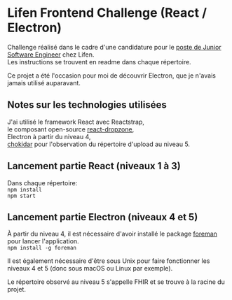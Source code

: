 # Lifen Frontend Challenge (React / Electron)

Challenge réalisé dans le cadre d'une candidature pour le [poste de Junior Software Engineer](https://www.welcometothejungle.co/fr/me/applications#c/lifen-3f80914cc3bafb18d5c7ef45) chez Lifen.  
Les instructions se trouvent en readme dans chaque répertoire.  
  
Ce projet a été l'occasion pour moi de découvrir Electron, que je n'avais jamais utilisé auparavant.

## Notes sur les technologies utilisées
J'ai utilisé le framework React avec Reactstrap,  
le composant open-source [react-dropzone](https://github.com/react-dropzone/react-dropzone),  
Electron à partir du niveau 4,    
[chokidar](https://github.com/paulmillr/chokidar) pour l'observation du répertoire d'upload au niveau 5.

## Lancement partie React (niveaux 1 à 3)
Dans chaque répertoire:  
`npm install`  
`npm start`  
  
## Lancement partie Electron (niveaux 4 et 5)
À partir du niveau 4, il est nécessaire d'avoir installé le package [foreman](https://www.theforeman.org/) pour lancer l'application.  
`npm install -g foreman`  
    
Il est également nécessaire d'être sous Unix pour faire fonctionner les niveaux 4 et 5 (donc sous macOS ou Linux par exemple).  
    
Le répertoire observé au niveau 5 s'appelle FHIR et se trouve à la racine du projet.
